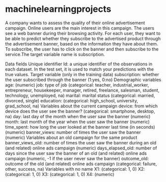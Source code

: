 # machinelearningprojects
A company wants to assess the quality of their online advertisement campaign. Online users are the main interest in this campaign. The users see a web banner during their browsing activity. For each user, they want to be able to predict whether they subscribe to the advertised product through the advertisement banner, based on the information they have about them. To subscribe, the user has to click on the banner and then subscribe to the service.The target variable name is subscription.














Data fields
Unique identifier
Id: a unique identifier of the observations in each dataset. In the test set, it is used to match your predictions with the true values.
Target variable (only in the training data)
subscription: whether the user subscribed through the banner (1:yes, 0:no)
Demographic variables
age: (numeric)
job: type of job (categorical: teacher, industrial_worker, entrepreneur, housekeeper, manager, retired, freelance, salesman, student, technology, unemployed, na)
marital: marital status (categorical: married, divorced, single)
education: (categorical: high_school, university, grad_school, na)
Variables about the current campaign
device: from which device does the user see the banner? (categorical: smartphone, desktop, na)
day: last day of the month when the user saw the banner (numeric)
month: last month of the year when the user saw the banner (numeric)
time_spent: how long the user looked at the banner last time (in seconds) (numeric)
banner_views: number of times the user saw the banner (numeric)
Variables about an old campaign for the same product
banner_views_old: number of times the user saw the banner during an old (and related) online ads campaign (numeric)
days_elapsed_old: number of days since the user saw the banner of an old (and related) online ads campaign (numeric, -1 if the user never saw the banner)
outcome_old: outcome of the old (and related) online ads campaign (categorical: failure, other, success, na)
Variables with no name
X1: (categorical: 1, 0)
X2: (categorical: 1, 0)
X3: (categorical: 1, 0)
X4: (numeric)
